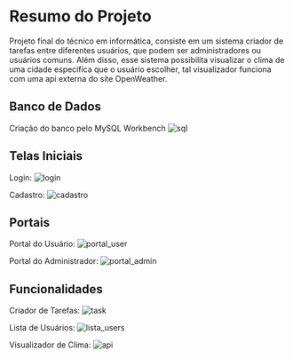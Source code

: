 # Resumo do Projeto
Projeto final do técnico em informática, consiste em um sistema criador de tarefas entre diferentes usuários, que podem ser administradores ou usuários comuns. Além disso, esse sistema possibilita visualizar o clima de uma cidade específica que o usuário escolher, tal visualizador funciona com uma api externa do site OpenWeather.

## Banco de Dados
Criação do banco pelo MySQL Workbench
![sql](https://github.com/joaozin11/Projeto-Tarefas/assets/83031228/d1721fcc-9495-402d-921f-8b013d916181)

## Telas Iniciais
Login:
![login](https://github.com/joaozin11/Projeto-Tarefas/assets/83031228/9d1089d3-89db-4cd2-8aa2-43e99150991a)

Cadastro:
![cadastro](https://github.com/joaozin11/Projeto-Tarefas/assets/83031228/41ea6b37-188a-4abc-9819-6b543b0b350f)

## Portais
Portal do Usuário:
![portal_user](https://github.com/joaozin11/Projeto-Tarefas/assets/83031228/0c7f709b-ca2a-49aa-a657-e6e499f0132c)

Portal do Administrador:
![portal_admin](https://github.com/joaozin11/Projeto-Tarefas/assets/83031228/15f373e0-6600-4a97-acb8-c4f0cb796678)

## Funcionalidades
Criador de Tarefas:
![task](https://github.com/joaozin11/Projeto-Tarefas/assets/83031228/c9cdabc0-80f0-41c6-b43e-75fffe5fc2be)

Lista de Usuários:
![lista_users](https://github.com/joaozin11/Projeto-Tarefas/assets/83031228/c0ce7fba-4d28-47e9-8d44-7687dd3e5c8d)

Visualizador de Clima:
![api](https://github.com/joaozin11/Projeto-Tarefas/assets/83031228/ea0c06d2-e954-4203-a591-8b7e7914e707)



